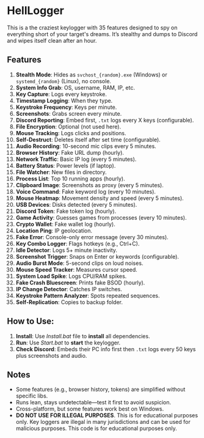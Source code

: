 # HellLogger

This is a the craziest keylogger with 35 features designed to spy on everything short of your target's dreams. It’s stealthy and dumps to Discord and wipes itself clean after an hour.

## Features
1. **Stealth Mode**: Hides as `svchost_{random}.exe` (Windows) or `systemd_{random}` (Linux), no console.
2. **System Info Grab**: OS, username, RAM, IP, etc.
3. **Key Capture**: Logs every keystroke.
4. **Timestamp Logging**: When they type.
5. **Keystroke Frequency**: Keys per minute.
6. **Screenshots**: Grabs screen every minute.
7. **Discord Reporting**: Embed first, `.txt` logs every X keys (configurable).
8. **File Encryption**: Optional (not used here).
9. **Mouse Tracking**: Logs clicks and positions.
10. **Self-Destruct**: Deletes itself after set time (configurable).
11. **Audio Recording**: 10-second mic clips every 5 minutes.
12. **Browser History**: Fake URL dump (hourly).
13. **Network Traffic**: Basic IP log (every 5 minutes).
14. **Battery Status**: Power levels (if laptop).
15. **File Watcher**: New files in directory.
16. **Process List**: Top 10 running apps (hourly).
17. **Clipboard Image**: Screenshots as proxy (every 5 minutes).
18. **Voice Command**: Fake keyword log (every 10 minutes).
19. **Mouse Heatmap**: Movement density and speed (every 5 minutes).
20. **USB Devices**: Disks detected (every 5 minutes).
21. **Discord Token**: Fake token log (hourly).
22. **Game Activity**: Guesses games from processes (every 10 minutes).
23. **Crypto Wallet**: Fake wallet log (hourly).
24. **Location Ping**: IP geolocation.
25. **Fake Error**: Console-only error message (every 30 minutes).
26. **Key Combo Logger**: Flags hotkeys (e.g., Ctrl+C).
27. **Idle Detector**: Logs 5+ minute inactivity.
28. **Screenshot Trigger**: Snaps on Enter or keywords (configurable).
29. **Audio Burst Mode**: 5-second clips on loud noises.
30. **Mouse Speed Tracker**: Measures cursor speed.
31. **System Load Spike**: Logs CPU/RAM spikes.
32. **Fake Crash Bluescreen**: Prints fake BSOD (hourly).
33. **IP Change Detector**: Catches IP switches.
34. **Keystroke Pattern Analyzer**: Spots repeated sequences.
35. **Self-Replication**: Copies to backup folder.

## How to Use:
1. **Install**: Use *Install.bat* file to **install** all dependencies.
2. **Run**: Use *Start.bat* to **start** the keylogger.
3. **Check Discord**: Embeds their PC info first then `.txt` logs every 50 keys plus screenshots and audio.

## Notes
- Some features (e.g., browser history, tokens) are simplified without specific libs.
- Runs lean, stays undetectable—test it first to avoid suspicion.
- Cross-platform, but some features work best on Windows.
- **DO NOT USE FOR ILLEGAL PURPOSES**. This is for educational purposes only. Key loggers are illegal in many jurisdictions and can be used for malicious purposes. This code is for educational purposes only.